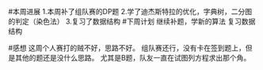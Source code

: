#本周进展
1.本周补了组队赛的DP题
2.学了迪杰斯特拉的优化，字典树，二分图的判定（染色法）
3.复习了数据结构
#下周计划
继续补题，学新的算法
复习数据结构

#感想
这周个人赛打的贼不好，思路不好。
组队赛还行，没有卡在签到题上，但是其他的题还是没什么思路。
尤其是B题，队友一直在试图列方程求出那个角。
